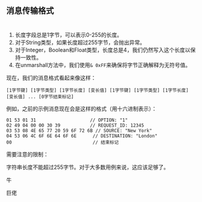 ## 消息传输格式
#
1. 长度字段总是1字节，可以表示0-255的长度。
2. 对于String类型，如果长度超过255字节，会抛出异常。
3. 对于Integer，Boolean和Float类型，长度总是4，我们仍然写入这个长度以保持一致性。
4. 在unmarshall方法中，我们使用`& 0xFF`来确保将字节正确解释为无符号值。

现在，我们的消息格式看起来像这样：

```
[1字节键] [1字节类型] [1字节长度] [变长值] [1字节键] [1字节类型] [1字节长度] [变长值] ... [0字节结束标记]
```

例如，之前的示例消息现在会是这样的格式（用十六进制表示）：

```
01 53 01 31                    // OPTION: "1"
02 49 04 00 00 30 39           // REQUEST_ID: 12345
03 53 08 4E 65 77 20 59 6F 72 6B // SOURCE: "New York"
04 53 06 4C 6F 6E 64 6F 6E      // DESTINATION: "London"
00                              // 结束标记
```

需要注意的限制：

字符串长度不能超过255字节。对于大多数用例来说，这应该足够了。

牛

巨佬
